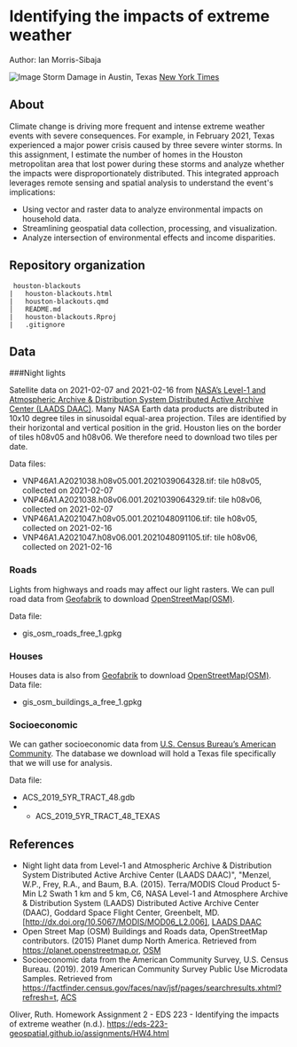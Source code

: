 # Identifying the impacts of extreme weather
Author: Ian Morris-Sibaja

![Image](https://static01.nyt.com/images/2021/02/19/us/19texas-victims-new/merlin_183952452_17e0e49e-df85-4d90-bfac-3468a4ee3513-superJumbo.jpg?quality=75&auto=webp) Storm Damage in Austin, Texas [New York Times](https://www.nytimes.com/2021/02/19/us/texas-deaths-winter-storm.html)

## About
Climate change is driving more frequent and intense extreme weather events with severe consequences. For example, in February 2021, Texas experienced a major power crisis caused by three severe winter storms. In this assignment, I estimate the number of homes in the Houston metropolitan area that lost power during these storms and analyze whether the impacts were disproportionately distributed. This integrated approach leverages remote sensing and spatial analysis to understand the event's implications:

-   Using vector and raster data to analyze environmental impacts on household data.
-   Streamlining geospatial data collection, processing, and visualization.
-   Analyze intersection of environmental effects and income disparities.

## Repository organization
```
 houston-blackouts
|   houston-blackouts.html
|   houston-blackouts.qmd
│   README.md
|   houston-blackouts.Rproj
|   .gitignore 

```

## Data
###Night lights

Satellite data on 2021-02-07 and 2021-02-16 from [NASA’s Level-1 and Atmospheric Archive & Distribution System Distributed Active Archive Center (LAADS DAAC)](https://ladsweb.modaps.eosdis.nasa.gov/). Many NASA Earth data products are distributed in 10x10 degree tiles in sinusoidal equal-area projection. Tiles are identified by their horizontal and vertical position in the grid. Houston lies on the border of tiles h08v05 and h08v06. We therefore need to download two tiles per date.

Data files:

- VNP46A1.A2021038.h08v05.001.2021039064328.tif: tile h08v05, collected on 2021-02-07
- VNP46A1.A2021038.h08v06.001.2021039064329.tif: tile h08v06, collected on 2021-02-07
- VNP46A1.A2021047.h08v05.001.2021048091106.tif: tile h08v05, collected on 2021-02-16
- VNP46A1.A2021047.h08v06.001.2021048091105.tif: tile h08v06, collected on 2021-02-16


### Roads
Lights from highways and roads may affect our light rasters. We can pull road data from [Geofabrik](https://download.geofabrik.de/) to download [OpenStreetMap(OSM)](https://planet.openstreetmap.org/).

Data file: 
- gis_osm_roads_free_1.gpkg 

### Houses
Houses data is also from [Geofabrik](https://download.geofabrik.de/) to download [OpenStreetMap(OSM)](https://planet.openstreetmap.org/). 
Data file: 
- gis_osm_buildings_a_free_1.gpkg

### Socioeconomic
We can gather socioeconomic data from [U.S. Census Bureau’s American Community](https://www.census.gov/programs-surveys/acs). The database we download will hold a Texas file specifically that we will use for analysis.

Data file: 
- ACS_2019_5YR_TRACT_48.gdb
- - ACS_2019_5YR_TRACT_48_TEXAS

## References

- Night light data from Level-1 and Atmospheric Archive & Distribution System Distributed Active Archive Center (LAADS DAAC)", "Menzel, W.P., Frey, R.A., and Baum, B.A. (2015). Terra/MODIS Cloud Product 5-Min L2 Swath 1 km and 5 km, C6, NASA Level-1 and Atmosphere Archive & Distribution System (LAADS) Distributed Active Archive Center (DAAC), Goddard Space Flight Center, Greenbelt, MD. [http://dx.doi.org/10.5067/MODIS/MOD06_L2.006], [LAADS DAAC](https://ladsweb.modaps.eosdis.nasa.gov/)
- Open Street Map (OSM) Buildings and Roads data, OpenStreetMap contributors. (2015) Planet dump North America. Retrieved from https://planet.openstreetmap.or, [OSM](https://planet.openstreetmap.org/)
- Socioeconomic data from the American Community Survey, U.S. Census Bureau. (2019). 2019 American Community Survey Public Use Microdata Samples.  Retrieved from https://factfinder.census.gov/faces/nav/jsf/pages/searchresults.xhtml?refresh=t, [ACS](https://www.census.gov/programs-surveys/acs/data.html)

Oliver, Ruth. Homework Assignment 2 - EDS 223 - Identifying the impacts of extreme weather (n.d.). https://eds-223-geospatial.github.io/assignments/HW4.html
